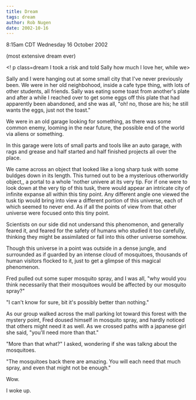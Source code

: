 ```yaml
---
title: Dream
tags: dream
author: Rob Nugen
date: 2002-10-16
---
```


<p class=date>8:15am CDT Wednesday 16 October 2002</p>

<p class=note>(most extensive dream ever)</p>

<! p class=dream I took a risk and told Sally how much I love her,
while we> <p class=dream>Sally and I
were hanging out at some small city that I've never previously been.
We were in her old neighbohood, inside a cafe type thing, with lots of
other students, all friends.  Sally was eating some toast from
another's plate and after a while I reached over to get some eggs off
this plate that had apparently been abandoned, and she was all, "oh!
no, those are his; he still wants the eggs, just not the toast."</p>

<!p class=dream She told me that she likes affection and kisses and
cuddling, and sitting on lap hugging, and that I can show her
affection that way.>

<p class=dream>We were in an old garage looking for something, as
there was some common enemy, looming in the near future, the possible
end of the world via aliens or something.</p>

<p class=dream>In this garage were lots of small parts and tools like
an auto garage, with rags and grease and half started and half
finished projects all over the place.</p>

<p class=dream>We came across an object that looked like a long sharp
tusk with some buldges down in its length.  This turned out to be a
mysterious otherworldly object,, a portal to a whole 'nother univere
at its very tip.  For if one were to look down at the very tip of this
tusk, there would appear an intricate city of infinite expanse all
within this tiny point. Any different angle one viewed the tusk tip
would bring into view a different portion of this universe, each of
which seemed to never end.  As if all the points of view from that
other universe were focused onto this tiny point.</p>

<p class=dream>Scientists on our side did not undersand this
phenomenon, and generally feared it, and feared for the safety of
humans who studied it too carefully, thinking they might be
assimilated or fall into this other universe somehow.</p>

<p class=dream>Though this universe in a point was outside in a dense
jungle, and surrounded as if guarded by an intense cloud of
mosquitoes, thousands of human visitors flocked to it, just to get a
glimpse of this magical phenomenon.</p>

<p class=dream>Fred pulled out some super mosquito spray, and I was
all, "why would you think necessarily that their mosquitoes would be
affected by our mosquito spray?"</p>

<p class=dream>"I can't know for sure, bit it's possibly better than
nothing."</p>

<p class=dream>As our group walked across the mall parking lot toward
this forest with the mystery point, Fred doused himself in mosquito
spray, and hardly noticed that others might need it as well.  As we
crossed paths with a japanese girl she said, "you'll need more than
that."</p>

<p class=dream>"More than that what?" I asked, wondering if she was
talkng about the mosquitoes.</p>

<p class=dream>"The mosquitoes back there are amazing.  You will each
need that much spray, and even that might not be enough."</p>

<p class=dream>Wow.</p>

<p>I woke up.</p>
